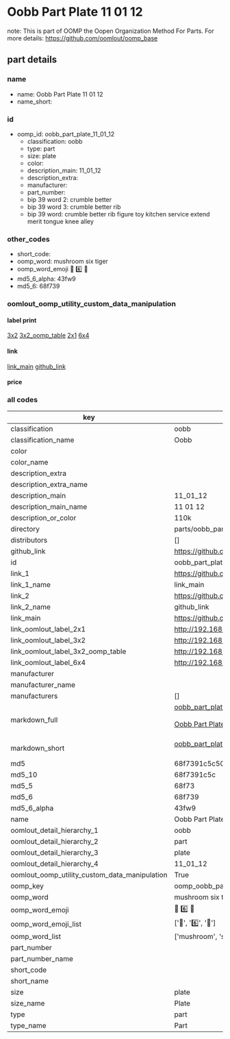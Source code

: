 # Oobb Part Plate 11 01 12  

note: This is part of OOMP the Oopen Organization Method For Parts. For more details: https://github.com/oomlout/oomp_base

##  part details





### name
* name: Oobb Part Plate 11 01 12
* name_short: 
### id
* oomp_id: oobb_part_plate_11_01_12
  * classification: oobb
  * type: part
  * size: plate
  * color: 
  * description_main: 11_01_12
  * description_extra: 
  * manufacturer: 
  * part_number: 
  * bip 39 word 2: crumble better
  * bip 39 word 3: crumble better rib
  * bip 39 word: crumble better rib figure toy kitchen service extend merit tongue knee alley

### other_codes
* short_code: 
* oomp_word: mushroom six tiger
* oomp_word_emoji :mushroom: :six: :tiger:
* md5_6_alpha: 43fw9
* md5_6: 68f739






### oomlout_oomp_utility_custom_data_manipulation
#### label print
[3x2](http://192.168.1.245:1112/?label=oomp%2043fw9)
[3x2_oomp_table](http://192.168.1.107:1112/?label=oomp%2043fw9)
[2x1](http://192.168.1.242:1112/?label=oomp%2043fw9)
[6x4](http://192.168.1.55:1112/?label=oomp%2043fw9)    

#### link

[link_main](https://github.com/oomlout/oomlout_oomp_current_version_messy/tree/main/parts/oobb_part_plate_11_01_12) [github_link](https://github.com/oomlout/oomlout_oomp_part_src/tree/main/parts/oobb_part_plate_11_01_12)                             

#### price







### all codes 
| key | value |  
| --- | --- |  
| classification | oobb |  
| classification_name | Oobb |  
| color |  |  
| color_name |  |  
| description_extra |  |  
| description_extra_name |  |  
| description_main | 11_01_12 |  
| description_main_name | 11 01 12 |  
| description_or_color | 110k |  
| directory | parts/oobb_part_plate_11_01_12 |  
| distributors | [] |  
| github_link | https://github.com/oomlout/oomlout_oomp_part_src/tree/main/parts/oobb_part_plate_11_01_12 |  
| id | oobb_part_plate_11_01_12 |  
| link_1 | https://github.com/oomlout/oomlout_oomp_current_version_messy/tree/main/parts/oobb_part_plate_11_01_12 |  
| link_1_name | link_main |  
| link_2 | https://github.com/oomlout/oomlout_oomp_part_src/tree/main/parts/oobb_part_plate_11_01_12 |  
| link_2_name | github_link |  
| link_main | https://github.com/oomlout/oomlout_oomp_current_version_messy/tree/main/parts/oobb_part_plate_11_01_12 |  
| link_oomlout_label_2x1 | http://192.168.1.242:1112/?label=oomp%2043fw9 |  
| link_oomlout_label_3x2 | http://192.168.1.245:1112/?label=oomp%2043fw9 |  
| link_oomlout_label_3x2_oomp_table | http://192.168.1.107:1112/?label=oomp%2043fw9 |  
| link_oomlout_label_6x4 | http://192.168.1.55:1112/?label=oomp%2043fw9 |  
| manufacturer |  |  
| manufacturer_name |  |  
| manufacturers | [] |  
| markdown_full | [oobb_part_plate_11_01_12](https://github.com/oomlout/oomlout_oomp_current_version_messy/tree/main/parts/oobb_part_plate_11_01_12)<br>[](https://github.com/oomlout/oomlout_oomp_current_version_messy/tree/main/parts/oobb_part_plate_11_01_12)<br>[Oobb Part Plate 11 01 12](https://github.com/oomlout/oomlout_oomp_current_version_messy/tree/main/parts/oobb_part_plate_11_01_12)<br><br> |  
| markdown_short | [oobb_part_plate_11_01_12](https://github.com/oomlout/oomlout_oomp_current_version_messy/tree/main/parts/oobb_part_plate_11_01_12)<br><br> |  
| md5 | 68f7391c5c50f885ec73356171c561a6 |  
| md5_10 | 68f7391c5c |  
| md5_5 | 68f73 |  
| md5_6 | 68f739 |  
| md5_6_alpha | 43fw9 |  
| name | Oobb Part Plate 11 01 12 |  
| oomlout_detail_hierarchy_1 | oobb |  
| oomlout_detail_hierarchy_2 | part |  
| oomlout_detail_hierarchy_3 | plate |  
| oomlout_detail_hierarchy_4 | 11_01_12 |  
| oomlout_oomp_utility_custom_data_manipulation | True |  
| oomp_key | oomp_oobb_part_plate_11_01_12 |  
| oomp_word | mushroom six tiger |  
| oomp_word_emoji | :mushroom: :six: :tiger: |  
| oomp_word_emoji_list | [':mushroom:', ':six:', ':tiger:'] |  
| oomp_word_list | ['mushroom', 'six', 'tiger'] |  
| part_number |  |  
| part_number_name |  |  
| short_code |  |  
| short_name |  |  
| size | plate |  
| size_name | Plate |  
| type | part |  
| type_name | Part |  
